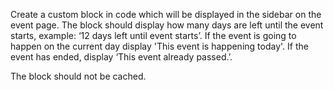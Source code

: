 Create a custom block in code which will be displayed in the sidebar on the event page. The block should display how many days are left until the event starts, example: ‘12 days left until event starts’. If the event is going to happen on the current day display 'This event is happening today'. If the event has ended, display ‘This event already passed.’.

The block should not be cached.
